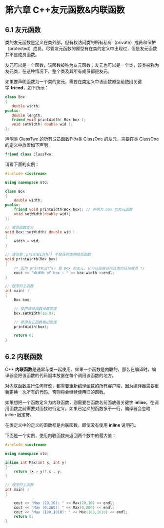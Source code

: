 # 第六章 C++友元函数&内联函数

## 6.1 友元函数

类的友元函数是定义在类外部，但有权访问类的所有私有（private）成员和保护（protected）成员。尽管友元函数的原型有在类的定义中出现过，但是友元函数并不是成员函数。

友元可以是一个函数，该函数被称为友元函数；友元也可以是一个类，该类被称为友元类，在这种情况下，整个类及其所有成员都是友元。

如果要声明函数为一个类的友元，需要在类定义中该函数原型前使用关键字 **friend**，如下所示：

```cpp
class Box
{
   double width;
public:
   double length;
   friend void printWidth( Box box );
   void setWidth( double wid );
};

```

声明类 ClassTwo 的所有成员函数作为类 ClassOne 的友元，需要在类 ClassOne 的定义中放置如下声明：

```cpp
friend class ClassTwo;
```

请看下面的实例：

```cpp
#include <iostream>

using namespace std;

class Box
{
    double width;
public:
    friend void printWidth(Box box); // 声明为 Box 的友元函数
    void setWidth(double wid);
};

// 成员函数定义
void Box::setWidth( double wid )
{
    width = wid;
}

// 请注意：printWidth() 不是任何类的成员函数
void printWidth(Box box)
{
    /* 因为 printWidth() 是 Box 的友元，它可以直接访问该类的任何成员 */
    cout << "Width of box : " << box.width <<endl;
}

// 程序的主函数
int main( )
{
    Box box;

    // 使用成员函数设置宽度
    box.setWidth(10.0);

    // 使用友元函数输出宽度
    printWidth(box);

    return 0;
}
```

## 6.2 内联函数

C++ **内联函数**是通常与类一起使用。如果一个函数是内联的，那么在编译时，编译器会把该函数的代码副本放置在每个调用该函数的地方。

对内联函数进行任何修改，都需要重新编译函数的所有客户端，因为编译器需要重新更换一次所有的代码，否则将会继续使用旧的函数。

如果想把一个函数定义为内联函数，则需要在函数名前面放置关键字 **inline**，在调用函数之前需要对函数进行定义。如果已定义的函数多于一行，编译器会忽略 inline 限定符。

在类定义中的定义的函数都是内联函数，即使没有使用 **inline** 说明符。

下面是一个实例，使用内联函数来返回两个数中的最大值：

```cpp
#include <iostream>

using namespace std;

inline int Max(int x, int y)
{
    return (x > y)? x : y;
}

// 程序的主函数
int main( )
{

    cout << "Max (20,10): " << Max(20,10) << endl;
    cout << "Max (0,200): " << Max(0,200) << endl;
    cout << "Max (100,1010): " << Max(100,1010) << endl;
    return 0;
}

```

